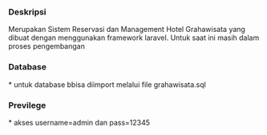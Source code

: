 <h3> Deskripsi </h3>
Merupakan Sistem Reservasi dan Management Hotel Grahawisata yang dibuat dengan menggunakan framework laravel. Untuk saat ini masih dalam proses pengembangan

 </br>

<h3> Database </h3>
* untuk database bbisa diimport melalui file grahawisata.sql
 
 </br>
 
<h3> Previlege </h3>
* akses username=admin dan pass=12345
